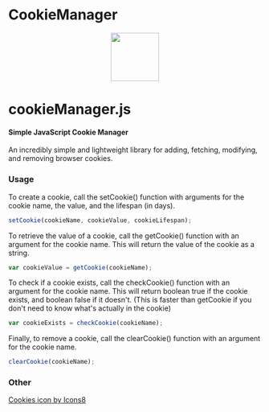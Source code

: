 # CookieManager

<p align="center"><img width="96" src="https://img.icons8.com/color/96/000000/cookies.png"></p>

cookieManager.js
========

#### Simple JavaScript Cookie Manager ####

An incredibly simple and lightweight library for adding, fetching, modifying, and removing browser cookies.

### Usage ###

To create a cookie, call the setCookie() function with arguments for the cookie name, the value, and the lifespan (in days).

```javascript
setCookie(cookieName, cookieValue, cookieLifespan);
```

To retrieve the value of a cookie, call the getCookie() function with an argument for the cookie name. This will return the value of the cookie as a string.

```javascript
var cookieValue = getCookie(cookieName);
```

To check if a cookie exists, call the checkCookie() function with an argument for the cookie name. This will return boolean true if the cookie exists, and boolean false if it doesn't. 
(This is faster than getCookie if you don't need to know what's actually in the cookie)

```javascript
var cookieExists = checkCookie(cookieName);
```

Finally, to remove a cookie, call the clearCookie() function with an argument for the cookie name.

```javascript
clearCookie(cookieName);
```


### Other ###

<a href="https://icons8.com/icon/12878/cookies">Cookies icon by Icons8</a>
